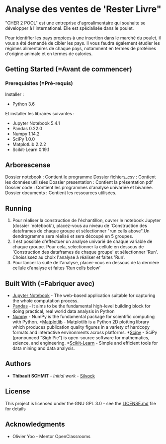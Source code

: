 # Analyse des ventes de 'Rester Livre"

"CHER 2 POOL" est une entreprise d'agroalimentaire qui souhaite se développer à l'international. Elle est spécialisée dans le poulet.

Pour identifier les pays propices à une insertion dans le marché du poulet, il vous a été demandé de cibler les pays. Il vous faudra également étudier les régimes alimentaires de chaque pays, notamment en termes de protéines d'origine animale et en termes de calories.

## Getting Started (=Avant de commencer)

### Prerequisites (=Pré-requis)

Installer :
- Python 3.6

Et installer les libraires suivantes :
- Jupyter Notebook 5.4.1
- Pandas 0.22.0
- Numpy 1.14.2
- SciPy 1.0.0
- MatplotLib 2.2.2
- Scikit-Learn 0.19.1

## Arborescense 
Dossier notebook : Contient le programme
Dossier fichiers_csv : Contient les données utilisées
Dossier presentation : Contient la présentation pdf
Dossier code : Contient les programmes d'analyse univariée et bivariée.
Dossier documents : Contient les ressources utilisées.

## Running

1. Pour réaliser la construction de l'échantillon, ouvrer le notebook Jupyter (dossier 'notebook'), placez-vous au niveau de 'Construction des dataframes de chaque groupe et sélectionner "run cells above".Un dendrogramme sera réalisé et sera découpé en 5 groupes.
2. Il est possible d'effectuer un analyse univarié de chaque variable de chaque groupe. Pour cela, selectionner la cellule en dessous de 'Construction des dataframes de chaque groupe' et sélectionner 'Run'. Choississez au choix l'analyse à réaliser et faites 'Run'. 
3. Pour lancer la suite de l'analyse, placer-vous en dessous de la dernière cellule d'analyse et faites 'Run cells below'




## Built With (=Fabriquer avec)

* [Jupyter Notebook](https://jupyter-notebook.readthedocs.io/en/stable/) - The  web-based application suitable for capturing the whole computation process.
* [Pandas](https://pandas.pydata.org/pandas-docs/stable/) -  It aims to be the fundamental high-level building block for doing practical, real world data analysis in Python
* [Numpy](http://www.numpy.org/) - NumPy is the fundamental package for scientific computing with Python.
*[Matplotlib](https://matplotlib.org/#) - Matplotlib is a Python 2D plotting library which produces publication quality figures in a variety of hardcopy formats and interactive environments across platforms.
*[Scipy](https://docs.scipy.org/doc/scipy/reference/index.html) - SciPy (pronounced “Sigh Pie”) is open-source software for mathematics, science, and engineering.
*[Scikit-Learn](http://scikit-learn.org/stable/index.html) - Simple and efficient tools for data mining and data analysis.



## Authors

* **Thibault SCHMIT** - *Initial work* - [Silvock](https://github.com/Silvock)



## License

This project is licensed under the GNU GPL 3.0 - see the [LICENSE.md](LICENSE.md) file for details

## Acknowledgments

* Olivier Yoo - Mentor OpenClassrooms
